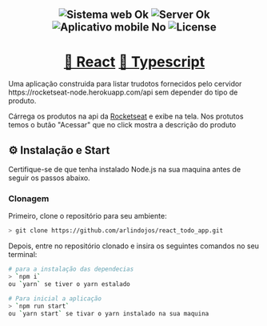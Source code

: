 <h2 align="center">
  <img src="https://img.shields.io/badge/web%3F-ok-blue?style=for-the-badge" alt="Sistema web Ok" />
  <img src="https://img.shields.io/badge/server%3F-ok-blue?style=for-the-badge" alt="Server Ok" />
  <img src="https://img.shields.io/badge/app mobile%3F-No-blue?style=for-the-badge" alt="Aplicativo mobile No" />
  <img src="https://img.shields.io/github/license/matheusfelipeog/proffy?color=blue&style=for-the-badge" alt="License" />
</h2>

<h1 align="center">
    <a href="https://pt-br.reactjs.org/">🔗 React</a>
    <a href="https://www.typescriptlang.org/">🔗 Typescript</a>
</h1>
<p>Uma aplicação construida para listar trudotos fornecidos pelo cervidor https://rocketseat-node.herokuapp.com/api sem depender do tipo de produto.</p>

Cárrega os produtos na api da [Rocketseat](https://rocketseat.com.br/) e exibe na tela. Nos protutos temos o butão "Acessar" que no click mostra a descrição do produto 

## ⚙ Instalação e Start
Certifique-se de que tenha instalado Node.js na sua maquina antes de seguir os passos abaixo.

### Clonagem
Primeiro, clone o repositório para seu ambiente:

```bash
> git clone https://github.com/arlindojos/react_todo_app.git
```

Depois, entre no repositório clonado  e insira os seguintes comandos no seu terminal:

```bash
# para a instalação das dependecias
> `npm i`
ou `yarn` se tiver o yarn estalado

# Para inicial a aplicação
> `npm run start`
ou `yarn start` se tivar o yarn instalado na sua maquina

